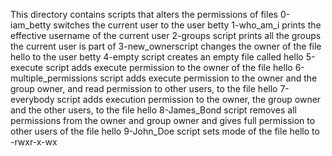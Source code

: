 This directory contains scripts that alters the permissions of files
0-iam_betty switches the current user to the user betty
1-who_am_i prints the effective username of the current user
2-groups script prints all the groups the current user is part of
3-new_ownerscript changes the owner of the file hello to the user betty
4-empty script creates an empty file called hello
5-execute script adds execute permission to the owner of the file hello
6-multiple_permissions script adds execute permission to the owner and the group owner, and read permission to other users, to the file hello
7-everybody script adds execution permission to the owner, the group owner and the other users, to the file hello
8-James_Bond script removes all permissions from the owner and group owner and gives full permission to other users of the file hello
9-John_Doe script sets mode of the file hello to -rwxr-x-wx
